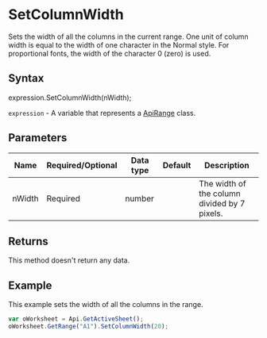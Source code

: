 # SetColumnWidth

Sets the width of all the columns in the current range.
One unit of column width is equal to the width of one character in the Normal style.
For proportional fonts, the width of the character 0 (zero) is used.

## Syntax

expression.SetColumnWidth(nWidth);

`expression` - A variable that represents a [ApiRange](../ApiRange.md) class.

## Parameters

| **Name** | **Required/Optional** | **Data type** | **Default** | **Description** |
| ------------- | ------------- | ------------- | ------------- | ------------- |
| nWidth | Required | number |  | The width of the column divided by 7 pixels. |

## Returns

This method doesn't return any data.

## Example

This example sets the width of all the columns in the range.

```javascript
var oWorksheet = Api.GetActiveSheet();
oWorksheet.GetRange("A1").SetColumnWidth(20);
```

